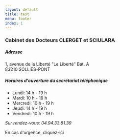 ```yaml
---
layout: default
title: test
menu: footer
index: 1
---
```


### Cabinet des Docteurs CLERGET et SCIULARA

##### Adresse  
1, avenue de la Liberté "Le Liberté" Bat. A  
83210 SOLLIES-PONT 


##### Horaires d'ouverture du secrétariat téléphonique
- Lundi: 14 h - 19 h
- Mardi: 10 h - 19 h
- Mercredi: 10 h - 19 h
- Jeudi: 14 h - 19 h
- Vendredi: 10 h - 19 h

*Sur rendez-vous: 04.94.33.81.39*

En cas d'urgence, cliquez-ici

